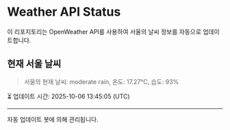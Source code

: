 
# Weather API Status

이 리포지토리는 OpenWeather API를 사용하여 서울의 날씨 정보를 자동으로 업데이트합니다.

## 현재 서울 날씨
> 서울의 현재 날씨: moderate rain, 온도: 17.27°C, 습도: 93%

⏳ 업데이트 시간: 2025-10-06 13:45:05 (UTC)

---
자동 업데이트 봇에 의해 관리됩니다.
